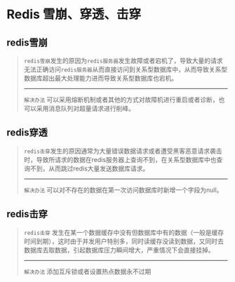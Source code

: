 # Redis 雪崩、穿透、击穿

## redis雪崩

> `redis雪崩`发生的原因为`redis服务器`发生故障或者宕机了，导致大量的请求无法正确访问`redis服务器`从而直接访问到关系型数据库中，从而导致关系型数据库超出最大处理能力进而导致关系型数据库也宕机。
>
> ---
>
> `解决办法`  可以采用熔断机制或者其他的方式对故障机进行重启或者诊断，也可以采用消息队列对超量请求进行削峰。



## redis穿透

>  `redis击穿`发生的原因通常为大量错误数据请求或者遭受黑客恶意请求袭击时，导致所请求的数据在redis服务器上查询不到，在关系型数据库中也查询不到，从而跳过redis大量发送数据库请求。
>
> ---
>
> `解决办法`  可以对不存在的数据在第一次访问数据库时新增一个字段为null。



## redis击穿

> `redis击穿` 发生在某一个数据缓存中没有但数据库中有的数据（一般是缓存时间到期），这时由于并发用户特别多，同时读缓存没读到数据，又同时去数据库去取数据，引起数据库压力瞬间增大，严重情况下会直接挂掉。
>
> ---
>
> `解决办法` 添加互斥锁或者设置热点数据永不过期

